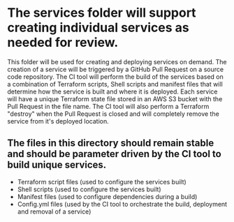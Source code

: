 # The services folder will support creating individual services as needed for review.

 This folder will be used for creating and deploying services on demand.  The creation of a service will be triggered by a GitHub Pull Request on a source code repository. The CI tool will perform the build of the services based on a combination of Terraform scripts, Shell scripts and manifest files that will determine how the service is built and where it is deployed.  Each service will have a unique Terraform state file stored in an AWS S3 bucket with the Pull Request in the file name.  The CI tool will also perform a Terraform "destroy" when the Pull Request is closed and will completely remove the service from it's deployed location.

##  The files in this directory should remain stable and should be parameter driven by the CI tool to build unique services. 

- Terraform script files    (used to configure the services built)
- Shell scripts             (used to configure the services built)
- Manifest files            (used to configure dependencies during a build)
- Config.yml files          (used by the CI tool to orchestrate the build, deployment and removal of a service)

